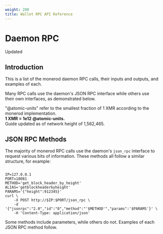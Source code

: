```yaml
---
weight: 200
title: Wallet RPC API Reference
---
```


# Daemon RPC

<aside class="success">
Updated
</aside>

## Introduction

This is a list of the monerod daemon RPC calls, their inputs and outputs, and examples of each.

Many RPC calls use the daemon's JSON RPC interface while others use their own interfaces, as demonstrated below.

<aside class="notice">
"@atomic-units" refer to the smallest fraction of 1 XMR according to the monerod implementation. <br> <b>1 XMR = 1e12 @atomic-units.</b>
</aside>
<aside class="notice">
Guide updated as of network height of 1,562,465.
</aside>

## JSON RPC Methods

The majority of monerod RPC calls use the daemon's `json_rpc` interface to request various bits of information. These methods all follow a similar structure, for example:

<code>
IP=127.0.0.1  
PORT=18081  
METHOD='get_block_header_by_height'  
ALIAS='getblockheaderbyheight'  
PARAMS='{"height":912345}'  
curl \
    -X POST http://$IP:$PORT/json_rpc \
    -d '{"jsonrpc":"2.0","id":"0","method":"'$METHOD'","params":'$PARAMS'}' \
    -H 'Content-Type: application/json'
</code>

Some methods include parameters, while others do not. Examples of each JSON RPC method follow.